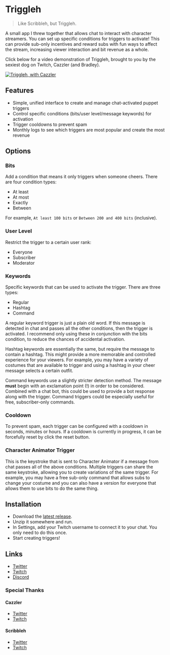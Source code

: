 # Triggleh

> Like Scribbleh, but Triggleh.

A small app I threw together that allows chat to interact with character streamers. You can set up specific conditions for triggers to activate! This can provide sub-only incentives and reward subs with fun ways to affect the stream, increasing viewer interaction and bit revenue as a whole.

Click below for a video demonstration of Triggleh, brought to you by the sexiest dog on Twitch, Cazzler (and Bradley).

[![Triggleh, with Cazzler](https://i.imgur.com/gHT6zXo.png)](https://www.youtube.com/watch?v=StTqXEQ2l-Y "Triggleh, with Cazzler")

## Features
* Simple, unified interface to create and manage chat-activated puppet triggers
* Control specific conditions (bits/user level/message keywords) for activation
* Trigger cooldowns to prevent spam
* Monthly logs to see which triggers are most popular and create the most revenue

## Options

### Bits
Add a condition that means it only triggers when someone cheers. There are four condition types:

* At least
* At most
* Exactly
* Between

For example, `At least 100 bits` or `Between 200 and 400 bits` (inclusive).

### User Level
Restrict the trigger to a certain user rank:

* Everyone
* Subscriber
* Moderator

### Keywords
Specific keywords that can be used to activate the trigger. There are three types:

* Regular
* Hashtag
* Command

A regular keyword trigger is just a plain old word. If this message is detected in chat and passes all the other conditions, then the trigger is activated. I recommend only using these in conjunction with the bits condition, to reduce the chances of accidental activation.

Hashtag keywords are essentially the same, but require the message to contain a hashtag. This might provide a more memorable and controlled experience for your viewers. For example, you may have a variety of costumes that are available to trigger and using a hashtag in your cheer message selects a certain outfit.

Command keywords use a slightly stricter detection method. The message **must** begin with an exclamation point (!) in order to be considered. Combined with a chat bot, this could be used to provide a bot response along with the trigger. Command triggers could be especially useful for free, subscriber-only commands.

### Cooldown
To prevent spam, each trigger can be configured with a cooldown in seconds, minutes or hours. If a cooldown is currently in progress, it can be forcefully reset by click the reset button.

### Character Animator Trigger
This is the keystroke that is sent to Character Animator if a message from chat passes all of the above conditions. Multiple triggers can share the same keystroke, allowing you to create variations of the same trigger. For example, you may have a free sub-only command that allows subs to change your costume and you can also have a version for everyone that allows them to use bits to do the same thing.

## Installation
* Download the [latest release](https://github.com/thefyrewire/triggleh/releases).
* Unzip it somewhere and run.
* In Settings, add your Twitch username to connect it to your chat. You only need to do this once.
* Start creating triggers!

## Links
* [Twitter](https://twitter.com/MikeyHay)
* [Twitch](https://twitch.tv/thefyrewire)
* [Discord](https://discord.thefyrewire.com)

### Special Thanks

#### Cazzler
* [Twitter](https://twitter.com/mrcazzler)
* [Twitch](https://twitch.tv/cazzler)

#### Scribbleh
* [Twitter](https://twitter.com/scribbleh)
* [Twitch](https://twitch.tv/scribbleh)